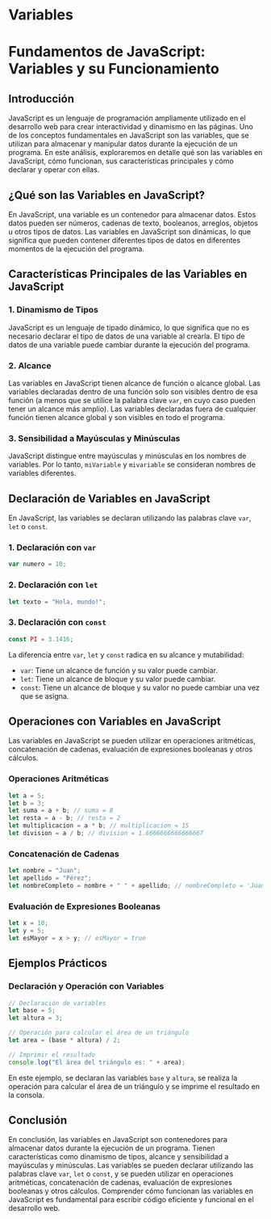 # Variables

# Fundamentos de JavaScript: Variables y su Funcionamiento

## Introducción

JavaScript es un lenguaje de programación ampliamente utilizado en el desarrollo web para crear interactividad y dinamismo en las páginas. Uno de los conceptos fundamentales en JavaScript son las variables, que se utilizan para almacenar y manipular datos durante la ejecución de un programa. En este análisis, exploraremos en detalle qué son las variables en JavaScript, cómo funcionan, sus características principales y cómo declarar y operar con ellas.

## ¿Qué son las Variables en JavaScript?

En JavaScript, una variable es un contenedor para almacenar datos. Estos datos pueden ser números, cadenas de texto, booleanos, arreglos, objetos u otros tipos de datos. Las variables en JavaScript son dinámicas, lo que significa que pueden contener diferentes tipos de datos en diferentes momentos de la ejecución del programa.

## Características Principales de las Variables en JavaScript

### 1. Dinamismo de Tipos

JavaScript es un lenguaje de tipado dinámico, lo que significa que no es necesario declarar el tipo de datos de una variable al crearla. El tipo de datos de una variable puede cambiar durante la ejecución del programa.

### 2. Alcance

Las variables en JavaScript tienen alcance de función o alcance global. Las variables declaradas dentro de una función solo son visibles dentro de esa función (a menos que se utilice la palabra clave `var`, en cuyo caso pueden tener un alcance más amplio). Las variables declaradas fuera de cualquier función tienen alcance global y son visibles en todo el programa.

### 3. Sensibilidad a Mayúsculas y Minúsculas

JavaScript distingue entre mayúsculas y minúsculas en los nombres de variables. Por lo tanto, `miVariable` y `mivariable` se consideran nombres de variables diferentes.

## Declaración de Variables en JavaScript

En JavaScript, las variables se declaran utilizando las palabras clave `var`, `let` o `const`.

### 1. Declaración con `var`

```jsx
var numero = 10;

```

### 2. Declaración con `let`

```jsx
let texto = "Hola, mundo!";

```

### 3. Declaración con `const`

```jsx
const PI = 3.1416;

```

La diferencia entre `var`, `let` y `const` radica en su alcance y mutabilidad:

- `var`: Tiene un alcance de función y su valor puede cambiar.
- `let`: Tiene un alcance de bloque y su valor puede cambiar.
- `const`: Tiene un alcance de bloque y su valor no puede cambiar una vez que se asigna.

## Operaciones con Variables en JavaScript

Las variables en JavaScript se pueden utilizar en operaciones aritméticas, concatenación de cadenas, evaluación de expresiones booleanas y otros cálculos.

### Operaciones Aritméticas

```jsx
let a = 5;
let b = 3;
let suma = a + b; // suma = 8
let resta = a - b; // resta = 2
let multiplicacion = a * b; // multiplicacion = 15
let division = a / b; // division = 1.6666666666666667

```

### Concatenación de Cadenas

```jsx
let nombre = "Juan";
let apellido = "Pérez";
let nombreCompleto = nombre + " " + apellido; // nombreCompleto = 'Juan Pérez'

```

### Evaluación de Expresiones Booleanas

```jsx
let x = 10;
let y = 5;
let esMayor = x > y; // esMayor = true

```

## Ejemplos Prácticos

### Declaración y Operación con Variables

```jsx
// Declaración de variables
let base = 5;
let altura = 3;

// Operación para calcular el área de un triángulo
let area = (base * altura) / 2;

// Imprimir el resultado
console.log("El área del triángulo es: " + area);

```

En este ejemplo, se declaran las variables `base` y `altura`, se realiza la operación para calcular el área de un triángulo y se imprime el resultado en la consola.

## Conclusión

En conclusión, las variables en JavaScript son contenedores para almacenar datos durante la ejecución de un programa. Tienen características como dinamismo de tipos, alcance y sensibilidad a mayúsculas y minúsculas. Las variables se pueden declarar utilizando las palabras clave `var`, `let` o `const`, y se pueden utilizar en operaciones aritméticas, concatenación de cadenas, evaluación de expresiones booleanas y otros cálculos. Comprender cómo funcionan las variables en JavaScript es fundamental para escribir código eficiente y funcional en el desarrollo web.